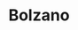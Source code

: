 ---
title: Bolzano
date: 
draft: false

# descripcion
description : Aro de plata con piedra cubic

materials: Plata 925

color: Multicolor

dimensions: 1cm

code: 01-16-0325

type: "Aros"

categories: []

price: $2.790,00

# Images
# first image will be shown in the product page
images:
  # - image: "images/path_to_image"
  # La ubicacion de las imagenes es imagenes/Aros/Aros.Cubic/01-16-0325-bolzano
  - image: "./images/aros/cubic/01-16-0325-corazon-mediano_a.JPG"
  - image: "./images/aros/cubic/01-16-0325-corazon-mediano_b.JPG"
---